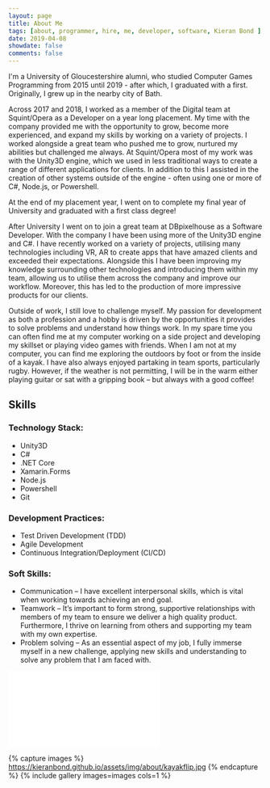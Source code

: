 ```yaml
---
layout: page
title: About Me
tags: [about, programmer, hire, me, developer, software, Kieran Bond ]
date: 2019-04-08
showdate: false
comments: false
---
```


I'm a University of Gloucestershire alumni, who studied Computer Games Programming from 2015 until 2019 - after which, I graduated with a first. Originally, I grew up in the nearby city of Bath.

Across 2017 and 2018, I worked as a member of the Digital team at Squint/Opera as a Developer on a year long placement. My time with the company provided me with the opportunity to grow, become more experienced, and expand my skills by working on a variety of projects. I worked alongside a great team who pushed me to grow, nurtured my abilities but challenged me always. At Squint/Opera most of my work was with the Unity3D engine, which we used in less traditional ways to create a range of different applications for clients. In addition to this I assisted in the creation of other systems outside of the engine - often using one or more of C#, Node.js, or Powershell. 

At the end of my placement year, I went on to complete my final year of University and graduated with a first class degree!

After University I went on to join a great team at DBpixelhouse as a Software Developer. With the company I have been using more of the Unity3D engine and C#. I have recently worked on a variety of projects, utilising many technologies including VR, AR to create apps that have amazed clients and exceeded their expectations. Alongside this I have been improving my knowledge surrounding other technologies and introducing them within my team, allowing us to utilise them across the company and improve our workflow. Moreover, this has led to the production of more impressive products for our clients.

Outside of work, I still love to challenge myself. My passion for development as both a profession and a hobby is driven by the opportunities it provides to solve problems and understand how things work. In my spare time you can often find me at my computer working on a side project and developing my skillset or playing video games with friends. When I am not at my computer, you can find me exploring the outdoors by foot or from the inside of a kayak. I have also always enjoyed partaking in team sports, particularly rugby.
However, if the weather is not permitting, I will be in the warm either playing guitar or sat with a gripping book – but always with a good coffee! 

## Skills
### Technology Stack:
* Unity3D
* C#
* .NET Core
* Xamarin.Forms
* Node.js
* Powershell
* Git
### Development Practices:
* Test Driven Development (TDD)
* Agile Development
* Continuous Integration/Deployment (CI/CD)
### Soft Skills:
* Communication – I have excellent interpersonal skills, which is vital when working towards achieving an end goal.
* Teamwork – It’s important to form strong, supportive relationships with members of my team to ensure we deliver a high quality product. Furthermore, I thrive on learning from others and supporting my team with my own expertise. 
* Problem solving – As an essential aspect of my job, I fully immerse myself in a new challenge, applying new skills and understanding to solve any problem that I am faced with.


<!-- <div class="cv-embed">
	<iframe style="border:none;" src="/assets/documents/KieranBondCV.pdf"></iframe>
</div> -->

<div class="cv-embed">
	<iframe style="border:none;" src="/viewer/?file=/assets/documents/KieranBondCV.pdf&download=true#view=fit&zoom=page-fit">
	</iframe>
</div>


{% capture images %}
	https://kieranbond.github.io/assets/img/about/kayakflip.jpg
{% endcapture %}
{% include gallery images=images cols=1 %}
